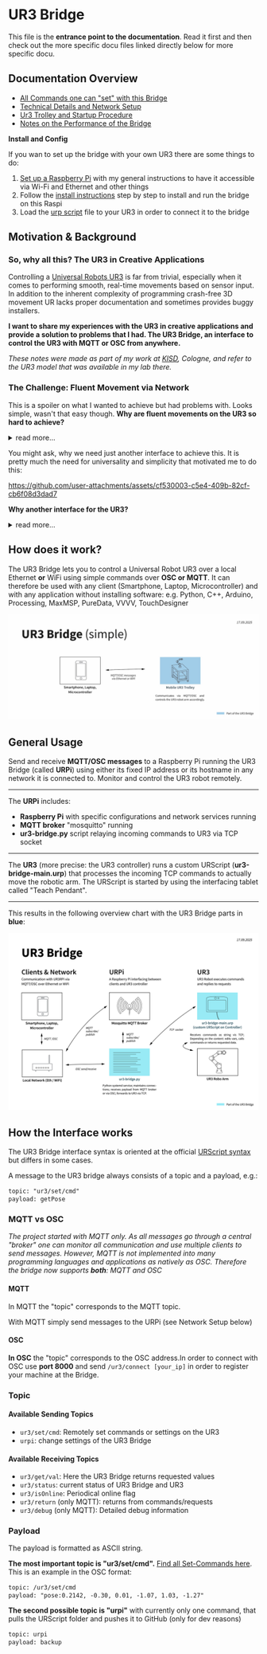 

# UR3 Bridge

This file is the **entrance point to the documentation**. Read it first and then check out the more specific docu files linked directly below for more specific docu.

## Documentation Overview
- [All Commands one can "set" with this Bridge](docu/set-commands.md)
- [Technical Details and Network Setup](docu/technical-details.md)
- [Ur3 Trolley and Startup Procedure](docu/ur3-notes.md)
- [Notes on the Performance of the Bridge](docu/performance-notes.md)

**Install and Config**

If you wan to set up the bridge with your own UR3 there are some things to do:

1. [Set up a Raspberry Pi](https://github.com/jakobkilian/raspi-setup) with my general instructions to have it accessible via Wi-Fi and Ethernet and other things
2. Follow the [install instructions](docu/install-bridge.md) step by step to install and run the bridge on this Raspi
3. Load the [urp script](src/urscript/mqtt-ur3-bridge-main.urp) file to your UR3 in order to connect it to the bridge

## Motivation & Background

### So, why all this? The UR3 in Creative Applications

Controlling a [Universal Robots UR3](https://www.universal-robots.com/de/produkte/ur3e/) is far from trivial, especially when it comes to performing smooth, real-time movements based on sensor input. In addition to the inherent complexity of programming crash-free 3D movement UR lacks proper documentation and sometimes provides buggy installers. 

**I want to share my experiences with the UR3 in creative applications and provide a solution to problems that I had. The UR3 Bridge, an interface to control the UR3 with MQTT or OSC from anywhere.**

*These notes were made as part of my work at [KISD](http://kisd.de/), Cologne, and refer to the UR3 model that was available in my lab there.*

### The Challenge: Fluent Movement via Network

This is a spoiler on what I wanted to achieve but had problems with. Looks simple, wasn't that easy though.
**Why are fluent movements on the UR3 so hard to achieve?** 
<details>

<summary>read more...</summary>

In most industry-standard applications for robots of this type, the start and end points of movements and their timing are known. Depending on the application, commands such as movej or movel are used, which allow the arm to be moved with parameters such as _time, acceleration, maximum speeds, and interpolating blends between points_. The principle is always the same: start at A, accelerate according to the parameters, slow down, and stop at point B. However, if the robot is supposed to follow a hand gesture or move along vector paths in a smooth, uninterrupted motion, it becomes more tricky: sending many individual points would cause it to stop at each one. We need to use the servoj to acheive this and send new points at a rate sufficient to not hear or see the "frames". 

I will add some more details on my experiments (which network hardware, which framerate etc) later.

</details>

You might ask, why we need just another interface to achieve this. It is pretty much the need for universality and simplicity that motivated me to do this:

https://github.com/user-attachments/assets/cf530003-c5e4-409b-82cf-cb6f08d3dad7


**Why another interface for the UR3?**
<details>
<summary>read more...</summary>

UR offers a [bunch of possibilities to interface with the UR3](https://www.universal-robots.com/articles/ur/interface-communication/overview-of-client-interfaces/). I looked through this list, but they all had drawbacks in terms of compatibility and universality. E.g. "RTDE" required installations on the client side – some having issues about the installation which haven't been solved for years at the time. On top connecting to UR controller by default only works with Ethernet and fix IP addresses. Having e.g. microcontrollers in a WiFi network to control the robot would be tricky in this setup. So I wondered why there wasn't a easy-to-use universal interface that could be used to remotely control the robot from any programming language and any device via network. That's why I build a OSC/MQTT bridge to control the robot from within e.g. python, MaxMSP, Processing or others on any device in a network (Ethernet/WiFi) set up by an additional intermediate Raspberry Pi. This worked very well for my use cases and can hopefully be rebuild by following the instructions in the repository.

</details>

## How does it work?

The UR3 Bridge lets you to control a Universal Robot UR3 over a local Ethernet **or** WiFi using simple commands over **OSC or MQTT**. It can therefore be used with any client (Smartphone, Laptop, Microcontroller) and with any application without installing software:  e.g. Python, C++, Arduino, Processing, MaxMSP, PureData, VVVV, TouchDesigner

![240327-Overview](docu/img/ur3-bridge-simple.jpg)

## General Usage

Send and receive **MQTT/OSC messages** to a Raspberry Pi running the UR3 Bridge (called **URPi**) using either its fixed IP address or its hostname in any network it is connected to. Monitor and control the UR3 robot remotely.

---

The **URPi** includes:

- **Raspberry Pi** with specific configurations and network services running
- **MQTT broker** "mosquitto" running 
- **ur3-bridge.py** script relaying incoming commands to UR3 via TCP socket

---

The **UR3** (more precise: the UR3 controller) runs a custom URScript (**ur3-bridge-main.urp**) that processes the incoming TCP commands to actually move the robotic arm. The URScript is started by using the interfacing tablet called "Teach Pendant".

---

This results in the following overview chart with the UR3 Bridge parts in **blue**:

![240327-Overview](img/ur3-bridge-overview.jpg)

## How the Interface works

The UR3 Bridge interface syntax is oriented at the official [URScript syntax](https://www.universal-robots.com/developer/urscript/) but differs in some cases.

A message to the UR3 bridge always consists of a topic and a payload, e.g.:

```
topic: "ur3/set/cmd"
payload: getPose
```

### MQTT vs OSC

*The project started with MQTT only. As all messages go through a central "broker" one can  monitor all communication and use multiple clients to send messages. However, MQTT is not implemented into many programming languages and applications as natively as OSC. Therefore the bridge now supports **both**: MQTT and OSC*

#### MQTT

In MQTT the "topic" corresponds to the MQTT topic.

With MQTT simply send messages to the URPi (see Network Setup below)

#### OSC

**In OSC** the "topic" corresponds to the OSC address.In order to connect with OSC use **port 8000** and send `/ur3/connect [your_ip]` in order to register your machine at the Bridge.

### Topic

#### Available Sending Topics

- `ur3/set/cmd`: Remotely set commands or settings on the UR3 
- `urpi`: change settings of the UR3 Bridge

#### Available Receiving Topics

- `ur3/get/val`: Here the UR3 Bridge returns requested values
- `ur3/status`: current status of UR3 Bridge and UR3
- `ur3/isOnline`: Periodical online flag
- `ur3/return` (only MQTT): returns from commands/requests
- `ur3/debug` (only MQTT): Detailed debug information

### Payload

The payload is formatted as ASCII string. 

**The most important topic is "ur3/set/cmd".** [Find all Set-Commands here](docu/set-commands.md).
This is an example in the OSC format:

````
topic: /ur3/set/cmd 
payload: "pose:0.2142, -0.30, 0.01, -1.07, 1.03, -1.27"
````

**The second possible topic is "urpi"** with currently only one command, that pulls the URScript folder and pushes it to GitHub (only for dev reasons)

````
topic: urpi
payload: backup
````

